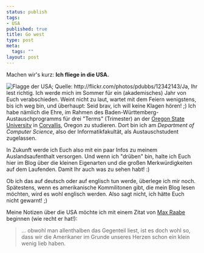 ```yaml
--- 
status: publish
tags: 
- USA
published: true
title: Go west
type: post
meta: 
  tags: ""
layout: post
---
```

Machen wir's kurz: <strong>Ich fliege in die USA.</strong>

<img src="http://photos7.flickr.com/12342143_1b7859d218_t.jpg" alt="Flagge der USA; Quelle: http://flickr.com/photos/pdubbs/12342143/" class="alignleft" />Ja, Ihr lest richtig. Ich werde mich im Sommer für ein (akademisches) Jahr von Euch verabschieden. Weint nicht zu laut, wartet mit dem Feiern wenigstens, bis ich weg bin, und überhaupt: Seid brav, ich will keine Klagen hören! ;) <!--more-->Ich habe nämlich die Ehre, im Rahmen des Baden-Württemberg-Austauschprogramms für drei "Terms" (Trimester) an der <a href="http://www.oregonstate.edu">Oregon State University</a> in <a href="http://www.ci.corvallis.or.us/">Corvallis</a>, Oregon zu studieren. Dort bin ich am <em>Department of Computer Science</em>, also der Informatikfakultät, als Austauschstudent zugelassen.

In Zukunft werde ich Euch also mit ein paar Infos zu meinem Auslandsaufenthalt versorgen. Und wenn ich "drüben" bin, halte ich Euch hier im Blog über die kleinen Eigenarten und die großen Merkwürdigkeiten auf dem Laufenden. Damit Ihr auch was zu sehen habt! :)

Ob ich das auf deutsch oder auf englisch tun werde, überlege ich mir noch. Spätestens, wenn es amerikanische Kommilitonen gibt, die mein Blog lesen möchten, wird es wohl englisch werden. Also sagt nicht, ich hätte Euch nicht gewarnt! ;)

Meine Notizen über die USA möchte ich mit einem Zitat von <a href="http://de.wikipedia.org/wiki/Max_Raabe">Max Raabe</a> beginnen (wie recht er hat!):

<blockquote>... obwohl man allenthalben das Gegenteil liest, ist es doch wohl so, dass wir die Amerikaner im Grunde unseres Herzen schon ein klein wenig lieb haben.</blockquote>
